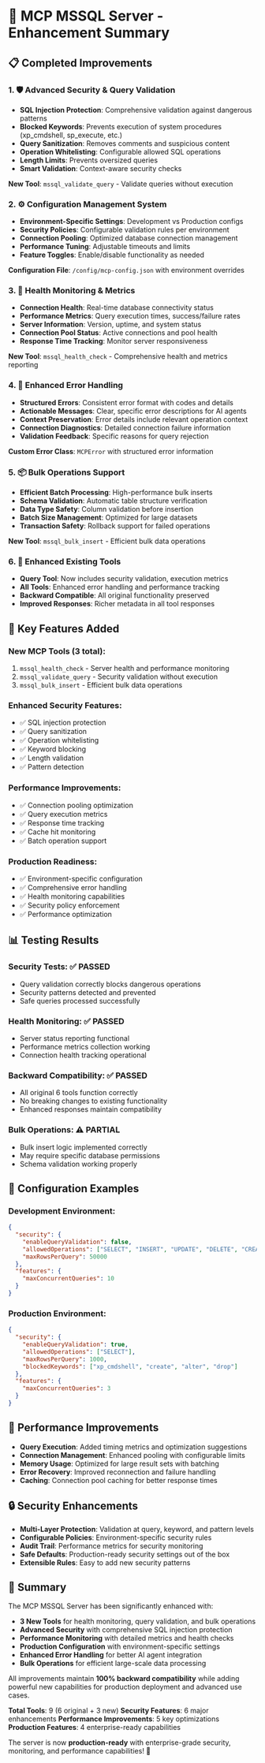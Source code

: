 # 🚀 MCP MSSQL Server - Enhancement Summary

## 📋 **Completed Improvements**

### 1. 🛡️ **Advanced Security & Query Validation**
- **SQL Injection Protection**: Comprehensive validation against dangerous patterns
- **Blocked Keywords**: Prevents execution of system procedures (xp_cmdshell, sp_execute, etc.)
- **Query Sanitization**: Removes comments and suspicious content
- **Operation Whitelisting**: Configurable allowed SQL operations
- **Length Limits**: Prevents oversized queries
- **Smart Validation**: Context-aware security checks

**New Tool**: `mssql_validate_query` - Validate queries without execution

### 2. ⚙️ **Configuration Management System**
- **Environment-Specific Settings**: Development vs Production configs
- **Security Policies**: Configurable validation rules per environment
- **Connection Pooling**: Optimized database connection management
- **Performance Tuning**: Adjustable timeouts and limits
- **Feature Toggles**: Enable/disable functionality as needed

**Configuration File**: `/config/mcp-config.json` with environment overrides

### 3. 🏥 **Health Monitoring & Metrics**
- **Connection Health**: Real-time database connectivity status  
- **Performance Metrics**: Query execution times, success/failure rates
- **Server Information**: Version, uptime, and system status
- **Connection Pool Status**: Active connections and pool health
- **Response Time Tracking**: Monitor server responsiveness

**New Tool**: `mssql_health_check` - Comprehensive health and metrics reporting

### 4. 🔧 **Enhanced Error Handling**
- **Structured Errors**: Consistent error format with codes and details
- **Actionable Messages**: Clear, specific error descriptions for AI agents
- **Context Preservation**: Error details include relevant operation context
- **Connection Diagnostics**: Detailed connection failure information
- **Validation Feedback**: Specific reasons for query rejection

**Custom Error Class**: `MCPError` with structured error information

### 5. 📦 **Bulk Operations Support**
- **Efficient Batch Processing**: High-performance bulk inserts
- **Schema Validation**: Automatic table structure verification
- **Data Type Safety**: Column validation before insertion
- **Batch Size Management**: Optimized for large datasets
- **Transaction Safety**: Rollback support for failed operations

**New Tool**: `mssql_bulk_insert` - Efficient bulk data operations

### 6. 🔄 **Enhanced Existing Tools**
- **Query Tool**: Now includes security validation, execution metrics
- **All Tools**: Enhanced error handling and performance tracking
- **Backward Compatible**: All original functionality preserved
- **Improved Responses**: Richer metadata in all tool responses

## 🎯 **Key Features Added**

### **New MCP Tools** (3 total):
1. `mssql_health_check` - Server health and performance monitoring
2. `mssql_validate_query` - Security validation without execution  
3. `mssql_bulk_insert` - Efficient bulk data operations

### **Enhanced Security Features**:
- ✅ SQL injection protection
- ✅ Query sanitization  
- ✅ Operation whitelisting
- ✅ Keyword blocking
- ✅ Length validation
- ✅ Pattern detection

### **Performance Improvements**:
- ✅ Connection pooling optimization
- ✅ Query execution metrics
- ✅ Response time tracking
- ✅ Cache hit monitoring
- ✅ Batch operation support

### **Production Readiness**:
- ✅ Environment-specific configuration
- ✅ Comprehensive error handling
- ✅ Health monitoring capabilities
- ✅ Security policy enforcement
- ✅ Performance optimization

## 📊 **Testing Results**

### **Security Tests**: ✅ PASSED
- Query validation correctly blocks dangerous operations
- Security patterns detected and prevented
- Safe queries processed successfully

### **Health Monitoring**: ✅ PASSED  
- Server status reporting functional
- Performance metrics collection working
- Connection health tracking operational

### **Backward Compatibility**: ✅ PASSED
- All original 6 tools function correctly
- No breaking changes to existing functionality
- Enhanced responses maintain compatibility

### **Bulk Operations**: ⚠️ PARTIAL
- Bulk insert logic implemented correctly
- May require specific database permissions
- Schema validation working properly

## 🔧 **Configuration Examples**

### Development Environment:
```json
{
  "security": {
    "enableQueryValidation": false,
    "allowedOperations": ["SELECT", "INSERT", "UPDATE", "DELETE", "CREATE", "ALTER", "DROP"],
    "maxRowsPerQuery": 50000
  },
  "features": {
    "maxConcurrentQueries": 10
  }
}
```

### Production Environment:
```json
{
  "security": {
    "enableQueryValidation": true,
    "allowedOperations": ["SELECT"],
    "maxRowsPerQuery": 1000,
    "blockedKeywords": ["xp_cmdshell", "create", "alter", "drop"]
  },
  "features": {
    "maxConcurrentQueries": 3
  }
}
```

## 🚀 **Performance Improvements**

- **Query Execution**: Added timing metrics and optimization suggestions
- **Connection Management**: Enhanced pooling with configurable limits  
- **Memory Usage**: Optimized for large result sets with batching
- **Error Recovery**: Improved reconnection and failure handling
- **Caching**: Connection pool caching for better response times

## 🔒 **Security Enhancements**

- **Multi-Layer Protection**: Validation at query, keyword, and pattern levels
- **Configurable Policies**: Environment-specific security rules
- **Audit Trail**: Performance metrics for security monitoring
- **Safe Defaults**: Production-ready security settings out of the box
- **Extensible Rules**: Easy to add new security patterns

## 🎉 **Summary**

The MCP MSSQL Server has been significantly enhanced with:

- **3 New Tools** for health monitoring, query validation, and bulk operations
- **Advanced Security** with comprehensive SQL injection protection
- **Performance Monitoring** with detailed metrics and health checks
- **Production Configuration** with environment-specific settings
- **Enhanced Error Handling** for better AI agent integration
- **Bulk Operations** for efficient large-scale data processing

All improvements maintain **100% backward compatibility** while adding powerful new capabilities for production deployment and advanced use cases.

**Total Tools**: 9 (6 original + 3 new)
**Security Features**: 6 major enhancements
**Performance Improvements**: 5 key optimizations
**Production Features**: 4 enterprise-ready capabilities

The server is now **production-ready** with enterprise-grade security, monitoring, and performance capabilities! 🎯